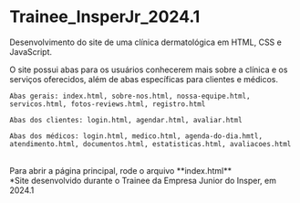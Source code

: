 # Trainee_InsperJr_2024.1
Desenvolvimento do site de uma clínica dermatológica em HTML, CSS e JavaScript. 

O site possui abas para os usuários conhecerem mais sobre a clínica e os serviços oferecidos, além de abas específicas para clientes e médicos. 
    
    Abas gerais: index.html, sobre-nos.html, nossa-equipe.html, servicos.html, fotos-reviews.html, registro.html

    Abas dos clientes: login.html, agendar.html, avaliar.html

    Abas dos médicos: login.html, medico.html, agenda-do-dia.hmtl, atendimento.html, documentos.html, estatisticas.html, avaliacoes.html

<br>
Para abrir a página principal, rode o arquivo **index.html**

<br> 
*Site desenvolvido durante o Trainee da Empresa Junior do Insper, em 2024.1